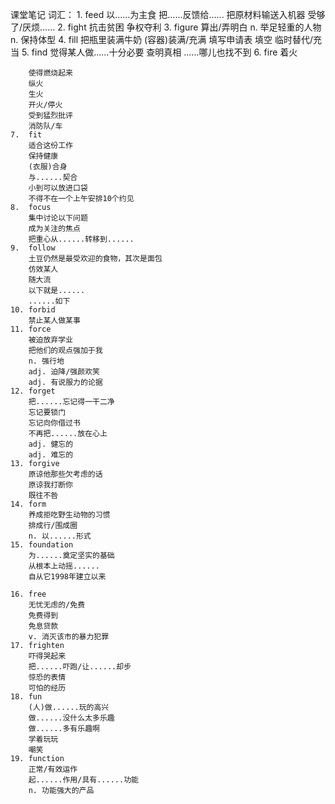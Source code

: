 课堂笔记
词汇：
    1.  feed
        以......为主食
        把......反馈给......
        把原材料输送入机器
        受够了/厌烦......
    2.  fight
        抗击贫困
        争权夺利
    3.  figure
        算出/弄明白
        n. 举足轻重的人物
        n. 保持体型
    4.  fill
        把瓶里装满牛奶
        (容器)装满/充满
        填写申请表
        填空
        临时替代/充当
    5.  find
        觉得某人做......十分必要
        查明真相
        ......哪儿也找不到
    6.  fire
        着火

        使得燃烧起来
        纵火
        生火
        开火/停火
        受到猛烈批评
        消防队/车
    7.  fit
        适合这份工作
        保持健康
        (衣服)合身
        与......契合
        小到可以放进口袋
        不得不在一个上午安排10个约见
    8.  focus
        集中讨论以下问题
        成为关注的焦点
        把重心从......转移到......
    9.  follow
        土豆仍然是最受欢迎的食物，其次是面包
        仿效某人
        随大流
        以下就是......
        ......如下
    10. forbid
        禁止某人做某事
    11. force
        被迫放弃学业
        把他们的观点强加于我
        n. 强行地
        adj. 迫降/强颜欢笑
        adj. 有说服力的论据
    12. forget
        把......忘记得一干二净
        忘记要锁门
        忘记向你借过书
        不再把......放在心上
        adj. 健忘的
        adj. 难忘的
    13. forgive
        原谅他那些欠考虑的话
        原谅我打断你
        既往不咎
    14. form
        养成拒吃野生动物的习惯
        排成行/围成圈
        n. 以......形式
    15. foundation
        为......奠定坚实的基础
        从根本上动摇......
        自从它1998年建立以来

    16. free
        无忧无虑的/免费
        免费得到
        免息贷款
        v. 消灭该市的暴力犯罪
    17. frighten
        吓得哭起来
        把......吓跑/让......却步
        惊恐的表情
        可怕的经历
    18. fun
        (人)做......玩的高兴
        做......没什么太多乐趣
        做......多有乐趣啊
        学着玩玩
        嘲笑
    19. function
        正常/有效运作
        起......作用/具有......功能
        n. 功能强大的产品